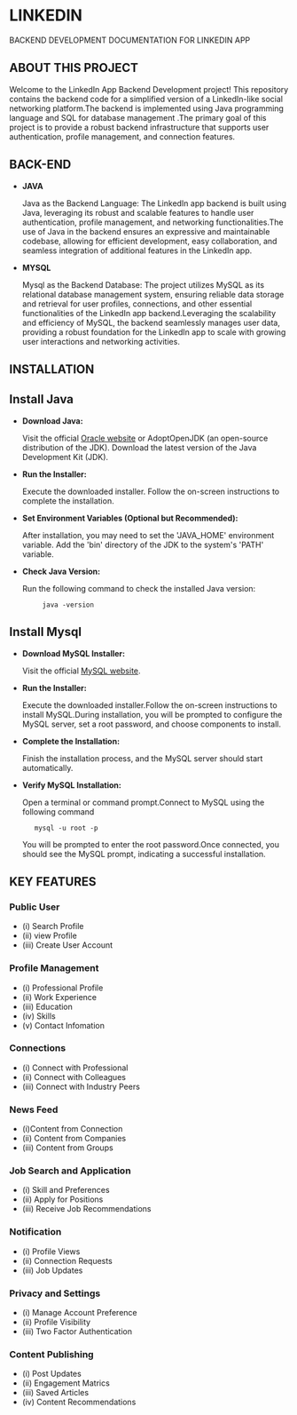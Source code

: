 # LINKEDIN
BACKEND DEVELOPMENT DOCUMENTATION FOR LINKEDIN APP

 ## ABOUT THIS PROJECT
Welcome to the LinkedIn App Backend Development project! This repository contains the backend code for a simplified version of a LinkedIn-like social networking platform.The backend is implemented using Java programming language and  SQL for database management .The primary goal of this project is to provide a robust backend infrastructure that supports user authentication, profile management, and connection features.

## BACK-END
- __JAVA__

  Java as the Backend Language:
  The LinkedIn app backend is built using Java, leveraging its robust and scalable features to handle user authentication, profile 
  management, and networking functionalities.The use of Java in the backend ensures an expressive and maintainable codebase, 
  allowing for efficient development, easy collaboration, and seamless integration of additional features in the LinkedIn app.
  
- __MYSQL__
  
  Mysql as the Backend Database:
  The project utilizes MySQL as its relational database management system, ensuring reliable data storage and retrieval for user profiles, 
  connections, and other essential functionalities of the LinkedIn app backend.Leveraging the scalability and efficiency of MySQL, the 
  backend seamlessly manages user data, providing a robust foundation for the LinkedIn app to scale with growing user interactions and 
  networking activities.

## INSTALLATION 

## Install Java
- __Download Java:__
  
  Visit the official [Oracle website](https://www.oracle.com/java/technologies/downloads/) or AdoptOpenJDK (an open-source distribution of the JDK).
  Download the latest version of the Java Development Kit (JDK).

- __Run the Installer:__

  Execute the downloaded installer.
  Follow the on-screen instructions to complete the installation.

- __Set Environment Variables (Optional but Recommended):__
  
  After installation, you may need to set the 'JAVA_HOME' environment variable.
  Add the 'bin' directory of the JDK to the system's 'PATH' variable.

 - __Check Java Version:__
    
    Run the following command to check the installed Java version:
    
            java -version

## Install Mysql
- __Download MySQL Installer:__

  Visit the official [MySQL website](https://www.mysql.com/downloads/).

 - __Run the Installer:__

   Execute the downloaded installer.Follow the on-screen instructions to install MySQL.During installation, you will be prompted to configure the MySQL server, set a root password, and choose components to install.

 - __Complete the Installation:__

   Finish the installation process, and the MySQL server should start automatically.

 - __Verify MySQL Installation:__

   Open a terminal or command prompt.Connect to MySQL using the following command

          mysql -u root -p

   You will be prompted to enter the root password.Once connected, you should see the MySQL prompt, indicating a successful installation.

## KEY FEATURES

### Public User

- (i)   Search Profile
- (ii)  view Profile
- (iii) Create User Account

### Profile Management

- (i)  Professional Profile
- (ii) Work Experience
- (iii) Education
- (iv)  Skills
- (v)  Contact Infomation


### Connections
- (i) Connect with Professional 
- (ii) Connect with Colleagues
- (iii) Connect with Industry Peers


### News Feed
- (i)Content from Connection
- (ii) Content from Companies
- (iii) Content from Groups
  

### Job Search and Application
- (i) Skill and Preferences
- (ii) Apply for Positions
- (iii) Receive Job Recommendations

### Notification
- (i) Profile Views
- (ii) Connection Requests
- (iii) Job Updates

 ### Privacy and Settings
 - (i) Manage Account Preference
 - (ii) Profile Visibility
 - (iii) Two Factor Authentication

### Content Publishing
- (i) Post Updates
- (ii) Engagement Matrics
- (iii) Saved Articles
- (iv) Content Recommendations
   

  
  
            
   

